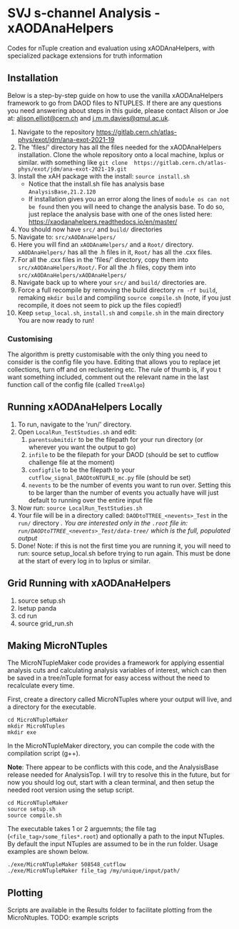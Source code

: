 # SVJ s-channel Analysis - xAODAnaHelpers

Codes for nTuple creation and evaluation using xAODAnaHelpers, with specialized package extensions for truth information

## Installation

Below is a step-by-step guide on how to use the vanilla xAODAnaHelpers framework to go from DAOD files to NTUPLES. If there are any questions you need answering about steps in this guide, please contact Alison or Joe at: alison.elliot@cern.ch and j.m.m.davies@qmul.ac.uk. 

1. Navigate to the repository https://gitlab.cern.ch/atlas-phys/exot/jdm/ana-exot-2021-19
2. The 'files/' directory has all the files needed for the xAODAnaHelpers installation. Clone the whole repository onto a local machine, lxplus or similar. with something like
`git clone  https://gitlab.cern.ch/atlas-phys/exot/jdm/ana-exot-2021-19.git`
3. Install the xAH package with the install: 
`source install.sh`
   * Notice that the install.sh file has analysis base `AnalysisBase,21.2.120` 
   * If installation gives you an error along the lines of `module os can not be found` then you will need to change the analysis base. To do so, just replace the analysis base with one of the ones listed here: https://xaodanahelpers.readthedocs.io/en/master/ 
4. You should now have `src/` and `build/` directories 
5. Navigate to: `src/xAODAnaHelpers/`
6. Here you will find an `xAODAnaHelpers/` and a `Root/` directory. `xAODAnaHelpers/` has all the .h files in it, `Root/` has all the .cxx files. 
7. For all the .cxx files in the 'files/' directory, copy them into `src/xAODAnaHelpers/Root/`. For all the .h files, copy them into `src/xAODAnaHelpers/xAODAnaHelpers/ `
8. Navigate back up to where your `src/` and `build/` directories are.
9. Force a full recompile by removing the build directory `rm -rf build`, remaking `mkdir build` and compiling `source compile.sh` (note, if you just recompile, it does not seem to pick up the files copied!)
10. Keep `setup_local.sh`, `install.sh` and `compile.sh` in the main directory 
 You are now ready to run! 

### Customising
The algorithm is pretty customisable with the only thing you need to consider is the config file you have. Editing that allows you to replace jet collections, turn off and on reclustering etc. The rule of thumb is, if you t want something included, comment out the relevant name in the last function call of the config file (called `TreeAlgo`)

## Running xAODAnaHelpers Locally
1. To run, navigate to the 'run/' directory.
2. Open `LocalRun_TestStudies.sh` and edit: 
   1. `parentsubmitdir` to be the filepath for your run directory (or wherever you want the output to go) 
   2. `infile` to be the filepath for your DAOD (should be set to cutflow challenge file at the moment)
   3. `configfile` to be the filepath to your `cutflow_signal_DAODtoNTUPLE_mc.py` file (should be set) 
   4. `nevents` to be the number of events you want to run over. Setting this to be larger than the number of events you actually have will just default to running over the entire input file 
2. Now run: `source LocalRun_TestStudies.sh`
3. Your file will be in a directory called: `DAODtoTTREE_<nevents>_Test` in the `run/` directory 
  *. You are interested only in the `.root` file in: `run/DAODtoTTREE_<nevents>_Test/data-tree/` which is the full, populated output*
4. Done! Note: if this is not the first time you are running it, you will need to run: source setup\_local.sh before trying to run again. This must be done at the start of every log in to lxplus or similar.

## Grid Running with xAODAnaHelpers
1. source setup.sh
2. lsetup panda
3. cd run
4. source grid\_run.sh

## Making MicroNTuples

The MicroNTupleMaker code provides a framework for applying essential analysis cuts and calculating analysis variables of interest, which can then be saved in a tree/nTuple format for easy access without the need to recalculate every time. 

First, create a directory called MicroNTuples where your output will live, and a directory for the executable.
```
cd MicroNTupleMaker
mkdir MicroNTuples
mkdir exe
```

In the MicroNTupleMaker directory, you can compile the code with the compilation script (g++).

**Note**: There appear to be conflicts with this code, and the AnalysisBase release needed for AnalysisTop. I will try to resolve this in the future, but for now you should log out, start with a clean terminal, and then setup the needed root version using the setup script.
```
cd MicroNTupleMaker
source setup.sh
source compile.sh
```

The executable takes 1 or 2 arguemnts; the file tag (`<file_tag>/some_files*.root`) and optionally a path to the input NTuples. By default the input NTuples are assumed to be in the run folder. Usage examples are shown below.
```
./exe/MicroNTupleMaker 508548_cutflow
./exe/MicroNTupleMaker file_tag /my/unique/input/path/
```

## Plotting

Scripts are available in the Results folder to facilitate plotting from the MicroNtuples. TODO: example scripts

